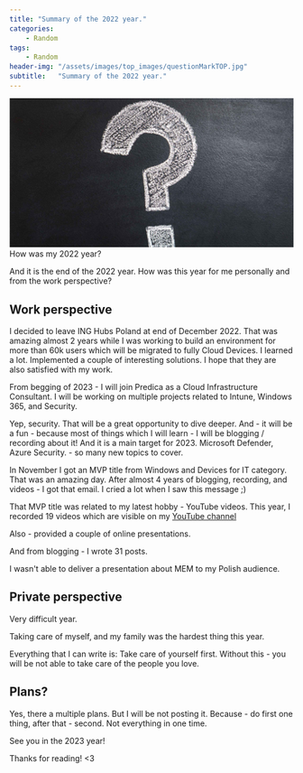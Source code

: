```yaml
---
title: "Summary of the 2022 year."
categories:
    - Random
tags:
    - Random
header-img: "/assets/images/top_images/questionMarkTOP.jpg"
subtitle:   "Summary of the 2022 year."
---
```

![Summary of the 2022 year.](/assets/images/top_images/QuestionMarkTOP.jpg) How was my 2022 year?

And it is the end of the 2022 year. How was this year for me personally and from the work perspective?

## Work perspective

I decided to leave ING Hubs Poland at end of December 2022. That was amazing almost 2 years while I was working to build an environment for more than 60k users which will be migrated to fully Cloud Devices. I learned a lot. Implemented a couple of interesting solutions. I hope that they are also satisfied with my work. 

From begging of 2023 - I will join Predica as a Cloud Infrastructure Consultant. I will be working on multiple projects related to Intune, Windows 365, and Security.

Yep, security. That will be a great opportunity to dive deeper. And - it will be a fun - because most of things which I will learn - I will be blogging / recording about it! And it is a main target for 2023. Microsoft Defender, Azure Security. - so many new topics to cover. 

In November I got an MVP title from Windows and Devices for IT category. That was an amazing day. After almost 4 years of blogging, recording, and videos - I got that email. I cried a lot when I saw this message ;)

That MVP title was related to my latest hobby - YouTube videos. This year, I recorded 19 videos which are visible on my [YouTube channel](https://www.youtube.com/@jakubpiesik)

Also - provided a couple of online presentations. 

And from blogging - I wrote 31 posts.

I wasn't able to deliver a presentation about MEM to my Polish audience.

## Private perspective

Very difficult year.

Taking care of myself, and my family was the hardest thing this year.

Everything that I can write is: Take care of yourself first. Without this - you will be not able to take care of the people you love.

## Plans?

Yes, there a multiple plans. But I will be not posting it. Because - do first one thing, after that - second. Not everything in one time.

See you in the 2023 year!

Thanks for reading! <3
